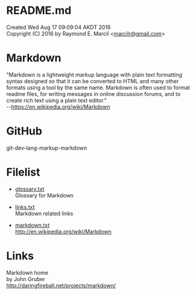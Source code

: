 # README.md  
Created Wed Aug 17 09:09:04 AKDT 2016  
Copyright (C) 2016 by Raymond E. Marcil &lt;marcilr@gmail.com&gt; 

# Markdown
"Markdown is a lightweight markup language with plain text formatting syntax
designed so that it can be converted to HTML and many other formats using a
tool by the same name.  Markdown is often used to format readme files, for
writing messages in online discussion forums, and to create rich text using a
plain text editor."  
--https://en.wikipedia.org/wiki/Markdown


# GitHub
git-dev-lang-markup-markdown


Filelist  
========  
* [glossary.txt](https://github.com/marcilr/git-dev-lang-markup-markdown/blob/master/glossary.txt)  
Glossary for Markdown  

* [links.txt](https://github.com/marcilr/git-dev-lang-markup-markdown/blob/master/links.txt)  
Markdown related links

* [markdown.txt](https://github.com/marcilr/git-dev-lang-markup-markdown/blob/master/markdown.txt)  
http://en.wikipedia.org/wiki/Markdown

Links  
=====  
Markdown home  
by John Gruber  
http://daringfireball.net/projects/markdown/  

